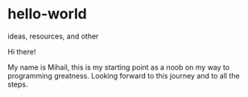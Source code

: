 # hello-world
ideas, resources, and other

Hi there!

My name is Mihail, this is my starting point as a noob on my way to programming greatness.
Looking forward to this journey and to all the steps.
